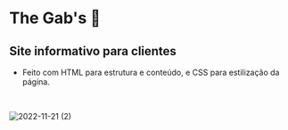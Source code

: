 # The Gab's 🍪
## Site informativo para clientes

* Feito com HTML para estrutura e conteúdo, e CSS para estilização da página.
<br>

![2022-11-21 (2)](https://user-images.githubusercontent.com/91918988/219743909-f856e3b2-f5cc-4268-8c84-81573fc16574.png)
